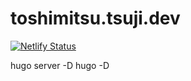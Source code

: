 # toshimitsu.tsuji.dev

[![Netlify Status](https://api.netlify.com/api/v1/badges/da608312-49cf-454b-ab0c-20fa93054b8e/deploy-status)](https://app.netlify.com/sites/tsujimitsu/deploys)

hugo server -D
hugo -D
